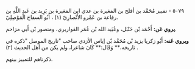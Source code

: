٥٠٧٩ - تمييز مُحَمَّد بن أفلح بن المغيرة بن عدي ابن المغيرة بن يَزِيد بن عَبد اللَّهِ بن رفاعة بن عَمْرو الأَنْصارِيّ (١) ، أَبُو السفاح الْمَوْصِلِيّ.

**يروي عَن:** أَحْمَد بْن حَنْبَل، وعُبَيد الله بْن عُمَر القواريري، ومنصور بْن أَبي مزاحم.

**ويروي عَنه:** أَبُو زكريا يزيد بْن مُحَمَّد بْن إياس الأزدي صاحب "تاريخ الموصل "ذكره في تاريخه،** وَقَال:** كَانَ شاعرا، ولم يكن من أهل الحديث (٢) .

ذكرناهم للتمييز بينهم.